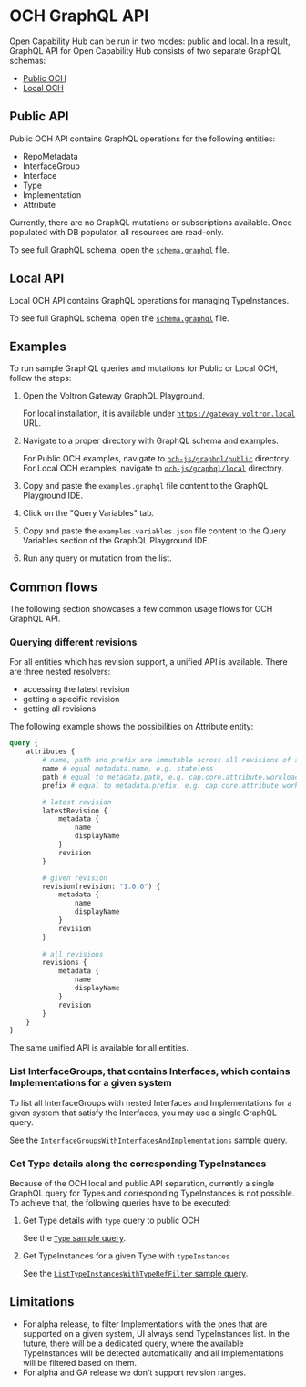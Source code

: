 # OCH GraphQL API

Open Capability Hub can be run in two modes: public and local. In a result, GraphQL API for Open Capability Hub consists of two separate GraphQL schemas:
- [Public OCH](../och-js/graphql/public/schema.graphql)
- [Local OCH](../och-js/graphql/local/schema.graphql)

## Public API

Public OCH API contains GraphQL operations for the following entities:
- RepoMetadata
- InterfaceGroup
- Interface
- Type
- Implementation
- Attribute

Currently, there are no GraphQL mutations or subscriptions available. Once populated with DB populator, all resources are read-only.

To see full GraphQL schema, open the [`schema.graphql`](../och-js/graphql/public/schema.graphql) file.
 
## Local API

Local OCH API contains GraphQL operations for managing TypeInstances.

To see full GraphQL schema, open the [`schema.graphql`](../och-js/graphql/local/schema.graphql) file.

## Examples

To run sample GraphQL queries and mutations for Public or Local OCH, follow the steps:

1. Open the Voltron Gateway GraphQL Playground.

   For local installation, it is available under [`https://gateway.voltron.local`](https://gateway.voltron.local) URL.

1. Navigate to a proper directory with GraphQL schema and examples.
   
   For Public OCH examples, navigate to [`och-js/graphql/public`](../och-js/graphql/public) directory.
   For Local OCH examples, navigate to [`och-js/graphql/local`](../och-js/graphql/local) directory.

1. Copy and paste the `examples.graphql` file content to the GraphQL Playground IDE.
1. Click on the "Query Variables" tab.
1. Copy and paste the `examples.variables.json` file content to the Query Variables section of the GraphQL Playground IDE.
1. Run any query or mutation from the list.

## Common flows

The following section showcases a few common usage flows for OCH GraphQL API.

### Querying different revisions

For all entities which has revision support, a unified API is available.
There are three nested resolvers:
- accessing the latest revision
- getting a specific revision
- getting all revisions

The following example shows the possibilities on Attribute entity:

```graphql
query {
    attributes {
        # name, path and prefix are immutable across all revisions of a given node.
        name # equal metadata.name, e.g. stateless
        path # equal to metadata.path, e.g. cap.core.attribute.workload.stateless
        prefix # equal to metadata.prefix, e.g. cap.core.attribute.workload

        # latest revision
        latestRevision {
            metadata {
                name
                displayName
            }
            revision
        }

        # given revision
        revision(revision: "1.0.0") {
            metadata {
                name
                displayName
            }
            revision
        }
        
        # all revisions
        revisions {
            metadata {
                name
                displayName
            }
            revision
        }
    }
}
```

The same unified API is available for all entities.

### List InterfaceGroups, that contains Interfaces, which contains Implementations for a given system 

To list all InterfaceGroups with nested Interfaces and Implementations for a given system that satisfy the Interfaces, you may use a single GraphQL query.

See the [`InterfaceGroupsWithInterfacesAndImplementations` sample query](../och-js/graphql/public/examples.graphql).

### Get Type details along the corresponding TypeInstances

Because of the OCH local and public API separation, currently a single GraphQL query for Types and corresponding TypeInstances is not possible.
To achieve that, the following queries have to be executed: 

1. Get Type details with `type` query to public OCH

   See the [`Type` sample query](../och-js/graphql/public/examples.graphql).
   
1. Get TypeInstances for a given Type with `typeInstances`

   See the [`ListTypeInstancesWithTypeRefFilter` sample query](../och-js/graphql/local/examples.graphql).

## Limitations

- For alpha release, to filter Implementations with the ones that are supported on a given system, UI always send TypeInstances list. In the future, there will be a dedicated query, where the available TypeInstances will be detected automatically and all Implementations will be filtered based on them.
- For alpha and GA release we don't support revision ranges.
